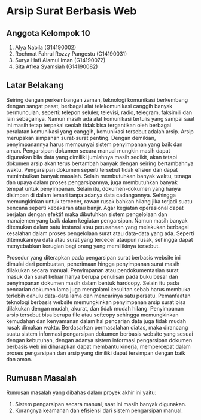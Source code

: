 # Arsip Surat Berbasis Web
## Anggota Kelompok 10
1. Alya Nabila (G14190002)
2. Rochmat Fahrul Rozzy Pangestu (G14190031)
3. Surya Hafi Alamul Iman (G14190072)
4. Sita Afrea Syamsiah (G14190082) 

## Latar Belakang
Seiring dengan perkembangan zaman, teknologi komunikasi berkembang dengan sangat pesat, berbagai alat telekomunikasi canggih banyak bermunculan, seperti: telepon seluler, televisi, radio, telegram, faksimili dan lain sebagainya. Namun masih ada alat komunikasi tertulis yang sampai saat ini masih tetap terpakai seolah tidak bisa tergantikan oleh berbagai peralatan komunikasi yang canggih, komunikasi tersebut adalah arsip. Arsip merupakan simpanan surat-surat penting. Dengan demikian, penyimpanannya harus mempunyai sistem penyimpanan yang baik dan aman. Pengarsipan dokumen secara manual mungkin masih dapat digunakan bila data yang dimiliki jumlahnya masih sedikit, akan tetapi dokumen arsip akan terus bertambah banyak dengan seiring bertambahnya waktu. Pengarsipan dokumen seperti tersebut tidak efisien dan dapat menimbulkan banyak masalah. Selain membutuhkan banyak waktu, tenaga dan upaya dalam proses pengarsipannya, juga membutuhkan banyak tempat untuk penyimpanan. Selain itu, dokumen-dokumen yang hanya disimpan di dalam lemari tanpa adanya data cadangannya. Sehingga memungkinkan untuk tercecer, rawan rusak bahkan hilang jika terjadi suatu bencana seperti kebakaran atau banjir. Agar kegiatan operasional dapat berjalan dengan efektif maka dibutuhkan sistem pengelolaan dan manajemen yang baik dalam kegiatan pengarsipan. Namun masih banyak ditemukan dalam satu instansi atau perusahaan yang melakukan berbagai kesalahan dalam proses pengelolaan surat atau data-data yang ada. Seperti ditemukannya data atau surat yang tercecer ataupun rusak, sehingga dapat menyebabkan kerugian bagi orang yang memilikinya tersebut.

Prosedur yang diterapkan pada pengarsipan surat berbasis website ini dimulai dari pembuatan, penerimaan hingga penyimpanan surat masih dilakukan secara manual. Penyimpanan atau pendokumentasian surat masuk dan surat keluar hanya berupa penulisan pada buku besar dan penyimpanan dokumen masih dalam bentuk hardcopy. Selain itu pada pencarian dokumen lama juga mengalami kesulitan sebab harus membuka terlebih dahulu data-data lama dan mencarinya satu persatu. Pemanfaatan teknologi berbasis website memungkinkan penyimpanan arsip surat bisa dilakukan dengan mudah, akurat, dan tidak mudah hilang. Penyimpanan arsip tersebut bisa berupa file atau softcopy sehingga memungkinkan kemudahan dan kenyamanan dalam hal pencarian data juga tidak mudah rusak dimakan waktu. Berdasarkan permasalahan diatas, maka dirancang suatu sistem informasi pengarsipan dokumen berbasis website yang sesuai dengan kebutuhan, dengan adanya sistem informasi pengarsipan dokumen berbasis web ini diharapkan dapat membantu kinerja, mempercepat dalam proses pengarsipan dan arsip yang dimiliki dapat tersimpan dengan baik dan aman. 

## Rumusan Masalah
Rumusan masalah yang dibahas dalam proyek akhir ini yaitu: 
1. Sistem pengarsipan secara manual, saat ini masih banyak digunakan.
2. Kurangnya keamanan dan efisiensi dari sistem pengarsipan manual.

